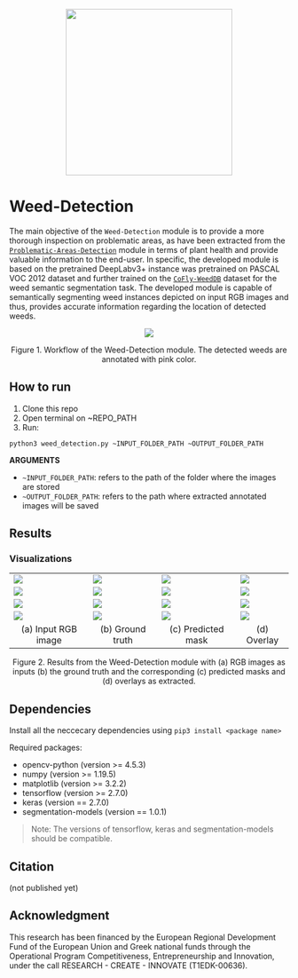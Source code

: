 <p align="center">
<img src="https://user-images.githubusercontent.com/77329407/105342573-3040e900-5be9-11eb-92df-7c09392b1e0c.png" width="300" />

# Weed-Detection
  
The main objective of the ```Weed-Detection``` module is to provide a more thorough inspection on problematic areas, as have been extracted from the [```Problematic-Areas-Detection```](https://github.com/CoFly-Project/Problematic-Areas-Detection) module in terms of plant health and provide valuable information to the end-user. In specific, the developed module is based on the pretrained DeepLabv3+ instance was pretrained on PASCAL VOC 2012 dataset and further trained on the  [```CoFly-WeedDB```](https://github.com/CoFly-Project/CoFly-WeedDB) dataset for the weed semantic segmentation task. The developed module is capable of semantically segmenting weed instances depicted on input RGB images and thus, provides accurate information regarding the location of detected weeds.
  
  
<p align="center">
<img src="https://user-images.githubusercontent.com/80779522/149145965-2b5b5da1-dfa5-4752-8794-e76d5f5ba16b.png"/>
<figcaption align = "center"><p align="center">
  Figure 1. Workflow of the Weed-Detection module. The detected weeds are annotated with pink color.
    </figcaption>
  
  
## How to run
  
1. Clone this repo
2. Open terminal on ~REPO_PATH
3. Run:
```
python3 weed_detection.py ~INPUT_FOLDER_PATH ~OUTPUT_FOLDER_PATH
```
**ARGUMEΝTS**
  * ```~INPUT_FOLDER_PATH```:  refers to the path of the folder where the images are stored
  * ```~OUTPUT_FOLDER_PATH```: refers to the path where extracted annotated images will be saved
  
## Results
  
<!--  ![ID_2](https://user-images.githubusercontent.com/80779522/149176209-390166f1-ef29-49bc-ac6a-c15d86ce1671.png)
![ID_3](https://user-images.githubusercontent.com/80779522/149176256-1d50e03d-8b67-4762-90d5-6059eb915c63.png)
![Mask_0](https://user-images.githubusercontent.com/80779522/149176316-31dea9dc-f404-450a-9571-737c9bf688f8.png)
![Mask_1](https://user-images.githubusercontent.com/80779522/149176321-5af200eb-910e-4e21-bcc2-a2496fb63813.png)
![Mask_2](https://user-images.githubusercontent.com/80779522/149176324-1d0218ad-a784-46e9-aaf6-4eb1ec656d48.png)
![Mask_3](https://user-images.githubusercontent.com/80779522/149176329-8b5f8165-64a9-4172-abef-3630884d875d.png)
![ID_0](https://user-images.githubusercontent.com/80779522/149176331-4fbe5d4c-07f4-42b9-a7ef-69b31194abae.png)
![ID_1](https://user-images.githubusercontent.com/80779522/149176398-62a1f5e9-42ea-40b7-b49e-f983dfd3b33e.png) -->


### Visualizations  
  <table class="center">
   <tr class="center">
    <td><img src= "https://user-images.githubusercontent.com/80779522/148941318-6922edc4-a11e-47f7-8feb-71659367fe80.png" align="center" /></td>
    <td><img src= "https://user-images.githubusercontent.com/80779522/149173384-6b77ede1-7ba0-46ba-b2d7-b88faa354ed1.png" align="center" /></td>
    <td><img src= "https://user-images.githubusercontent.com/80779522/149176316-31dea9dc-f404-450a-9571-737c9bf688f8.png" align="center" /></td>  
    <td><img src= "https://user-images.githubusercontent.com/80779522/149176331-4fbe5d4c-07f4-42b9-a7ef-69b31194abae.png" align="center" /></td> 
   </tr>
    <tr class="center">
    <td><img src= "https://user-images.githubusercontent.com/80779522/149164019-5fec6f1a-20dc-42af-9d27-cc8469c2c0ec.png" align="center" /></td>
    <td><img src= "https://user-images.githubusercontent.com/80779522/149173382-e778d023-7a0f-4fe4-b8e6-b555c5560e46.png" align="center" /></td>
    <td><img src= "https://user-images.githubusercontent.com/80779522/149176321-5af200eb-910e-4e21-bcc2-a2496fb63813.png" align="center" /></td>  
    <td><img src= "https://user-images.githubusercontent.com/80779522/149176398-62a1f5e9-42ea-40b7-b49e-f983dfd3b33e.png" align="center" /></td> 
   </tr> 
    <tr class="center">
    <td><img src= "https://user-images.githubusercontent.com/80779522/149163723-cc0b5cc6-d47f-426d-8c09-034d9191bb57.png" align="center" /></td>
    <td><img src= "https://user-images.githubusercontent.com/80779522/149173373-3eee23c9-da9d-4290-887f-4d7645f35c41.png" align="center" /></td>
    <td><img src= "https://user-images.githubusercontent.com/80779522/149176324-1d0218ad-a784-46e9-aaf6-4eb1ec656d48.png" align="center" /></td>  
    <td><img src= "https://user-images.githubusercontent.com/80779522/149176209-390166f1-ef29-49bc-ac6a-c15d86ce1671.png" align="center" /></td> 
   </tr>
    <tr class="center">
    <td><img src= "https://user-images.githubusercontent.com/80779522/149163873-6a608eb5-7cb1-425f-8e7b-2fec86e48cfe.png" align="center" /></td>
    <td><img src= "https://user-images.githubusercontent.com/80779522/149173366-f44434ec-432c-4cf0-9c8b-8ead8a906671.png" align="center" /></td>
    <td><img src= "https://user-images.githubusercontent.com/80779522/149176329-8b5f8165-64a9-4172-abef-3630884d875d.png" align="center" /></td>  
    <td><img src= "https://user-images.githubusercontent.com/80779522/149176256-1d50e03d-8b67-4762-90d5-6059eb915c63.png" align="center" /></td> 
   </tr> 
 
   <tr align="center">
    <td>(a) Input RGB image</td>
    <td>(b) Ground truth</td>
    <td>(c) Predicted mask</td>   
    <td>(d) Overlay</td>
  </tr>  
 </table>
 
  <figcaption align = "center"><p align="center">
  Figure 2. Results from the Weed-Detection module with (a) RGB images as inputs (b) the ground truth and the corresponding (c) predicted masks and (d) overlays as extracted.
    </figcaption>

## Dependencies 
Install all the neccecary dependencies using ```pip3 install <package name>```

Required packages:
* opencv-python (version >= 4.5.3)
* numpy (version >= 1.19.5)
* matplotlib (version >= 3.2.2)
* tensorflow (version >= 2.7.0)
* keras (version == 2.7.0)
* segmentation-models (version == 1.0.1)

> Note: The versions of tensorflow, keras and segmentation-models should be compatible. 

## Citation
(not published yet)

## Acknowledgment
This research has been financed by the European Regional Development Fund of the European Union and Greek national funds through the Operational Program Competitiveness, Entrepreneurship and Innovation, under the call RESEARCH - CREATE - INNOVATE (T1EDK-00636).
